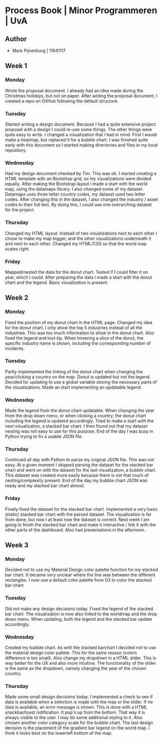 # Process Book  | Minor Programmeren | UvA
## Author
* Mark Pijnenburg | 11841117

## Week 1
### Monday
Wrote the proposal document. I already had an idea made during the Christmas holidays, but not on paper. After writing the proposal document, I created a repo on GitHub following the default structure.

### Tuesday
Started writing a design document. Because I had a quite extensive project proposal with a design I could re-use some things. The other things were quite easy to write. I changed a visualization that I had in mind. First I would make a heatmap, but replaced it for a bubble chart. I was finished quite early with this document so I started making directories and files in my local repository.

### Wednesday
Had my design document checked by Tim. This was ok. I started creating a HTML template with an  Bootstrap grid, so my visualizations were divided equally. After making the Bootstrap layout I made a start with the world map, using the datamaps library. I also changed some of my dataset. Datamaps uses three letter country codes, my dataset used two letter codes. After changing this in the dataset, I also changed the industry / asset codes to their full text. By doing this, I could use one overarching dataset for the project.

### Thursday
Changed my HTML layout. Instead of two visualizations next to each other I chose to make my map bigger, and the other visualizations underneath it and next to each other. Changed my HTML/CSS so that the world map scales right.

### Friday
Mapped/nested the data for the donut chart. Tested if I could filter it on year, which I could. After preparing the data I made a start with the donut chart and the legend. Basic visualization is present.

## Week 2
### Monday
Fixed the position of my donut chart in the HTML page. Changed my idea for the donut chart. I only show the top 5 industries instead of all the industries. This was too much information to show in the donut chart. Also fixed the legend and tool-tip. When hovering a slice of the donut, the specific industry name is shown, including the corresponding number of incidents.

### Tuesday

Partly implemented the linking of the donut chart when changing the year/clicking a country on the map. Donut is updated but not the legend. Decided for updating to use a global variable storing the necessary parts of the visualizations. Made an start implementing an updatable legend.

### Wednesday
Made the legend from the donut chart updatable. When changing the year from the drop down menu, or when clicking a country, the donut chart including the legend is updated accordingly. Tried to make a start with the next visualization, a stacked bar chart. I then found out that my dataset nesting was not easy to use for this purpose. End of the day I was busy in Python trying to fix a usable JSON file.

### Thursday
Continued all day with Python to parse my original JSON file. This was not easy. At a given moment I skipped parsing the dataset for the stacked bar chart and went on with the dataset for the last visualization, a bubble chart. This dataset was created more easily because there is not that much of nesting/complexity present. End of the day my bubble chart JSON was ready and my stacked bar chart almost.

### Friday
Finally fixed the dataset for the stacked bar chart. Implemented a very basic (static) stacked bar chart with the parsed dataset. The visualization is far from done, but now I at least now the dataset is correct. Next week I am going to finish the stacked bar chart and make it interactive / link it with the other parts of the dashboard. Also had presentations in the afternoon.

## Week 3
### Monday
Decided not to use my Material Design color palette function for my stacked bar chart. It became very unclear where the line was between the different rectangles. I now use a default color palette from D3 to color the stacked bar chart.

### Tuesday
Did not make any design decisions today. Fixed the legend of the stacked bar chart. The visualization is now also linked to the worldmap and the drop down menu. When updating, both the legend and the stacked bar update accordingly.

### Wednesday
Created my bubble chart. As with the stacked barchart I decided not to use the material design color pallete. This for the same reason (colors difference is too small). Also change my dropdown in a HTML slider. This is way better for the UX and also more intuitive. The functionality of the slider is the same as the dropdown, namely changing the year of the chosen country.

### Thursday
Made some small design decisions today. I implemented a check to see if data is available when a selection is made with the map or the slider. If no data is available, an error message is shown. This is done with a HTML snackbar/toast notification. It pop's up from the bottom. That way it is always visible to the user. I may do some additional styling to it. Also chosen another color category scale for the bubble chart. The last design decision is the placement of the gradient bar legend on the world map. I think it looks best on the lowerleft bottom of the map.
